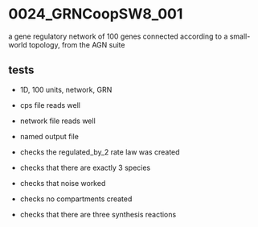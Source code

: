 # 0024_GRNCoopSW8_001

a gene regulatory network of 100 genes connected according to a small-world topology, from the AGN suite

## tests

- 1D, 100 units, network, GRN
- cps file reads well
- network file reads well
- named output file
- checks the regulated_by_2 rate law was created

- checks that there are exactly 3 species
- checks that noise worked
- checks no compartments created
- checks that there are three synthesis reactions
